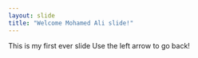 ```yaml
---
layout: slide
title: "Welcome Mohamed Ali slide!"
---
```

This is my first ever slide
Use the left arrow to go back!
